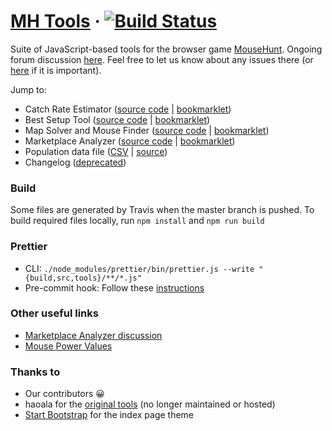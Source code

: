 # [MH Tools](https://tsitu.github.io/MH-Tools/) &middot; [![Build Status](https://travis-ci.org/tsitu/MH-Tools.svg?branch=master)](https://travis-ci.org/tsitu/MH-Tools)

Suite of JavaScript-based tools for the browser game [MouseHunt](https://www.mousehuntgame.com/). Ongoing forum discussion [here](https://www.mousehuntgame.com/forum/showthread.php?95543-Catch-Rate-Calculator&goto=newpost). Feel free to let us know about any issues there (or [here](https://github.com/tsitu/MH-Tools/issues) if it is important).

Jump to:

- Catch Rate Estimator ([source code](https://github.com/tsitu/MH-Tools/blob/master/src/main/cre.js) | [bookmarklet](https://github.com/tsitu/MH-Tools/blob/master/src/bookmarklet/crebookmarklet.js))
- Best Setup Tool ([source code](https://github.com/tsitu/MH-Tools/blob/master/src/main/setup.js) | [bookmarklet](https://github.com/tsitu/MH-Tools/blob/master/src/bookmarklet/setupbookmarklet.js))
- Map Solver and Mouse Finder ([source code](https://github.com/tsitu/MH-Tools/blob/master/src/main/map.js) | [bookmarklet](https://github.com/tsitu/MH-Tools/blob/master/src/bookmarklet/mapbookmarklet.js))
- Marketplace Analyzer ([source code](https://github.com/tsitu/MH-Tools/blob/master/src/main/analyzer.js) | [bookmarklet](https://github.com/tsitu/MH-Tools/blob/master/src/bookmarklet/analyzerbookmarklet.js))
- Population data file ([CSV](https://github.com/tsitu/MH-Tools/blob/master/data/populations.csv) | [source](https://docs.google.com/spreadsheets/d/1Y_urUwbp7XpbL9vRV4w4uoexkIM_DbuAc5Fb1JL_u20/edit?usp=sharing))
- Changelog ([deprecated](https://github.com/tsitu/MH-Tools/blob/master/CHANGELOG.md))

### Build

Some files are generated by Travis when the master branch is pushed. To build required files locally, run `npm install` and `npm run build`

### Prettier

- CLI: `./node_modules/prettier/bin/prettier.js --write "{build,src,tools}/**/*.js"`
- Pre-commit hook: Follow these [instructions](https://prettier.io/docs/en/precommit.html#option-3-bash-script)

### Other useful links

- [Marketplace Analyzer discussion](https://www.mousehuntgame.com/forum/showthread.php?126255-Marketplace-Analyzer&goto=newpost)
- [Mouse Power Values](https://docs.google.com/spreadsheets/d/1cGu0eG0Fgwf-OWFAfed_tVJC0GQh-j6utxiSDdWRFZE/)

### Thanks to

- Our contributors :grinning:
- haoala for the [original tools](https://dl.dropboxusercontent.com/u/14589881/index.html) (no longer maintained or hosted)
- [Start Bootstrap](https://github.com/davidtmiller) for the index page theme
